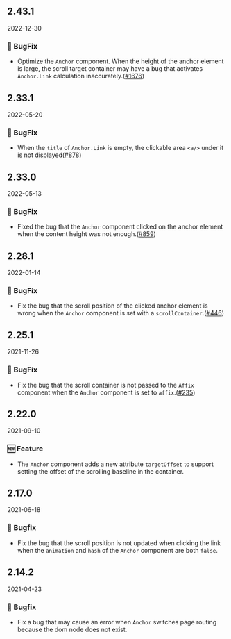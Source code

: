 ## 2.43.1

2022-12-30

### 🐛 BugFix

- Optimize the `Anchor` component. When the height of the anchor element is large, the scroll target container may have a bug that activates `Anchor.Link` calculation inaccurately.([#1676](https://github.com/arco-design/arco-design/pull/1676))

## 2.33.1

2022-05-20

### 🐛 BugFix

- When the `title` of `Anchor.Link` is empty, the clickable area `<a/>` under it is not displayed([#878](https://github.com/arco-design/arco-design/pull/878))

## 2.33.0

2022-05-13

### 🐛 BugFix

- Fixed the bug that the `Anchor` component clicked on the anchor element when the content height was not enough.([#859](https://github.com/arco-design/arco-design/pull/859))

## 2.28.1

2022-01-14

### 🐛 BugFix

- Fix the bug that the scroll position of the clicked anchor element is wrong when the `Anchor` component is set with a `scrollContainer`.([#446](https://github.com/arco-design/arco-design/pull/446))

## 2.25.1

2021-11-26

### 🐛 BugFix

- Fix the bug that the scroll container is not passed to the `Affix` component when the `Anchor` component is set to `affix`.([#235](https://github.com/arco-design/arco-design/pull/235))

## 2.22.0

2021-09-10

### 🆕 Feature

- The `Anchor` component adds a new attribute `targetOffset` to support setting the offset of the scrolling baseline in the container.

## 2.17.0

2021-06-18

### 🐛 Bugfix

- Fix the bug that the scroll position is not updated when clicking the link when the `animation` and `hash` of the `Anchor` component are both `false`.

## 2.14.2

2021-04-23

### 🐛 Bugfix

- Fix a bug that may cause an error when `Anchor` switches page routing because the dom node does not exist.

